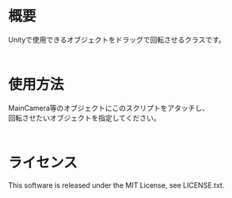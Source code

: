 # 概要
Unityで使用できるオブジェクトをドラッグで回転させるクラスです。  
　　
# 使用方法
MainCamera等のオブジェクトにこのスクリプトをアタッチし、  
回転させたいオブジェクトを指定してください。  
　　
# ライセンス  
This software is released under the MIT License, see LICENSE.txt.
